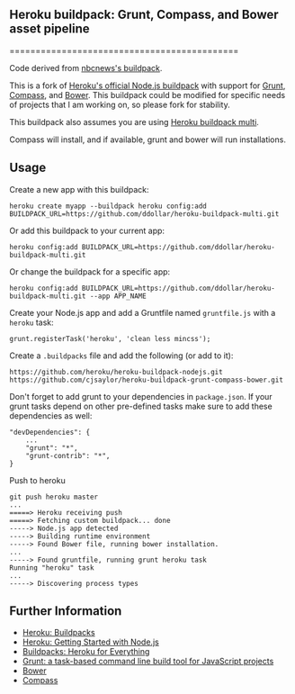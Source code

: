 ## Heroku buildpack: Grunt, Compass, and Bower asset pipeline
============================================

Code derived from [nbcnews's buildpack](nbcnews/heroku-buildpack-nodejs-grunt-compass).

This is a fork of [Heroku's official Node.js buildpack](https://github.com/heroku/heroku-buildpack-nodejs) with support for [Grunt](http://gruntjs.com/), [Compass](http://compass-style.org/), and [Bower](http://bower.io/). This buildpack could be modified for specific needs of projects that I am working on, so please fork for stability.

This buildpack also assumes you are using [Heroku buildpack multi](https://github.com/ddollar/heroku-buildpack-multi).

Compass will install, and if available, grunt and bower will run installations.

Usage
-----

Create a new app with this buildpack:

    heroku create myapp --buildpack heroku config:add BUILDPACK_URL=https://github.com/ddollar/heroku-buildpack-multi.git

Or add this buildpack to your current app:

    heroku config:add BUILDPACK_URL=https://github.com/ddollar/heroku-buildpack-multi.git
    
Or change the buildpack for a specific app:

    heroku config:add BUILDPACK_URL=https://github.com/ddollar/heroku-buildpack-multi.git --app APP_NAME

Create your Node.js app and add a Gruntfile named `gruntfile.js` with a `heroku` task:

    grunt.registerTask('heroku', 'clean less mincss');

Create a `.buildpacks` file and add the following (or add to it):

    https://github.com/heroku/heroku-buildpack-nodejs.git
    https://github.com/cjsaylor/heroku-buildpack-grunt-compass-bower.git


Don't forget to add grunt to your dependencies in `package.json`. If your grunt tasks depend on other pre-defined tasks make sure to add these dependencies as well:

    "devDependencies": {
        ...
        "grunt": "*",
        "grunt-contrib": "*",
    }

Push to heroku

    git push heroku master
    ...
    =====> Heroku receiving push
    =====> Fetching custom buildpack... done
    -----> Node.js app detected
    -----> Building runtime environment
    -----> Found Bower file, running bower installation.
    ...
    -----> Found gruntfile, running grunt heroku task
    Running "heroku" task
    ...
    -----> Discovering process types

Further Information
-------------------

* [Heroku: Buildpacks](https://devcenter.heroku.com/articles/buildpacks)
* [Heroku: Getting Started with Node.js](https://devcenter.heroku.com/articles/nodejs)
* [Buildpacks: Heroku for Everything](http://blog.heroku.com/archives/2012/7/17/buildpacks/)
* [Grunt: a task-based command line build tool for JavaScript projects](http://gruntjs.com/)
* [Bower](http://bower.io)
* [Compass](http://compass-style.org)
